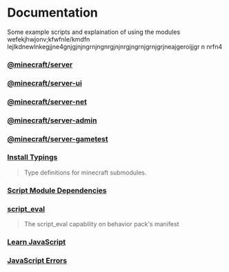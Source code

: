# Documentation

Some example scripts and explaination of using the modules
wefekjhwjonv;kfwfnle/kmdfn lejlkdnewlnkegjjne4gnjgjnjngrnjngnrgjnjnrgjngrnjgrnjgrjneajgeroijjgr n nrfn4
### [@minecraft/server](./MinecraftApi/%40minecraft/server/)

### [@minecraft/server-ui](./MinecraftApi/%40minecraft/server-ui/)

### [@minecraft/server-net](./MinecraftApi/%40minecraft/server-net/)

### [@minecraft/server-admin](./MinecraftApi/%40minecraft/server-admin/)

### [@minecraft/server-gametest](./MinecraftApi/%40minecraft/server-gametest/)

### [Install Typings](./TypeScript/install-typings.md)
> Type definitions for minecraft submodules.

### [Script Module Dependencies](./MinecraftApi/dependencies.md)

### [script_eval](./MinecraftApi/script_eval.md)
> The script_eval capability on behavior pack's manifest

### [Learn JavaScript](./JavaScript/)

### [JavaScript Errors](./JavaScript/Error.md)
